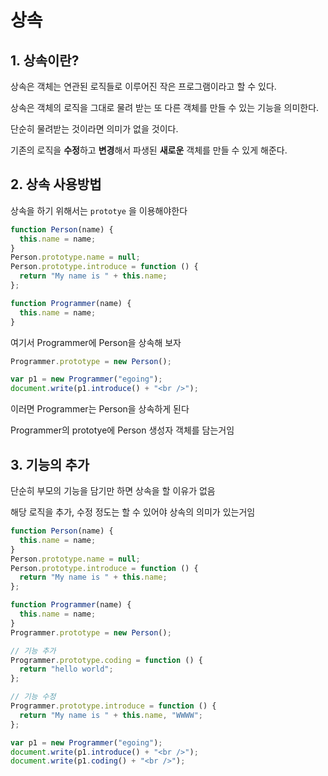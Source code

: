 # 상속

## 1. 상속이란?

상속은 객체는 연관된 로직들로 이루어진 작은 프로그램이라고 할 수 있다.

상속은 객체의 로직을 그대로 물려 받는 또 다른 객체를 만들 수 있는 기능을 의미한다.

단순히 물려받는 것이라면 의미가 없을 것이다.

기존의 로직을 **수정**하고 **변경**해서 파생된 **새로운** 객체를 만들 수 있게 해준다.

## 2. 상속 사용방법

상속을 하기 위해서는 `prototye` 을 이용해야한다

```js
function Person(name) {
  this.name = name;
}
Person.prototype.name = null;
Person.prototype.introduce = function () {
  return "My name is " + this.name;
};

function Programmer(name) {
  this.name = name;
}
```

여기서 Programmer에 Person을 상속해 보자

```js
Programmer.prototype = new Person();

var p1 = new Programmer("egoing");
document.write(p1.introduce() + "<br />");
```

이러면 Programmer는 Person을 상속하게 된다

Programmer의 prototye에 Person 생성자 객체를 담는거임

## 3. 기능의 추가

단순히 부모의 기능을 담기만 하면 상속을 할 이유가 없음

해당 로직을 추가, 수정 정도는 할 수 있어야 상속의 의미가 있는거임

```js
function Person(name) {
  this.name = name;
}
Person.prototype.name = null;
Person.prototype.introduce = function () {
  return "My name is " + this.name;
};

function Programmer(name) {
  this.name = name;
}
Programmer.prototype = new Person();

// 기능 추가
Programmer.prototype.coding = function () {
  return "hello world";
};

// 기능 수정
Programmer.prototype.introduce = function () {
  return "My name is " + this.name, "WWWW";
};

var p1 = new Programmer("egoing");
document.write(p1.introduce() + "<br />");
document.write(p1.coding() + "<br />");
```
